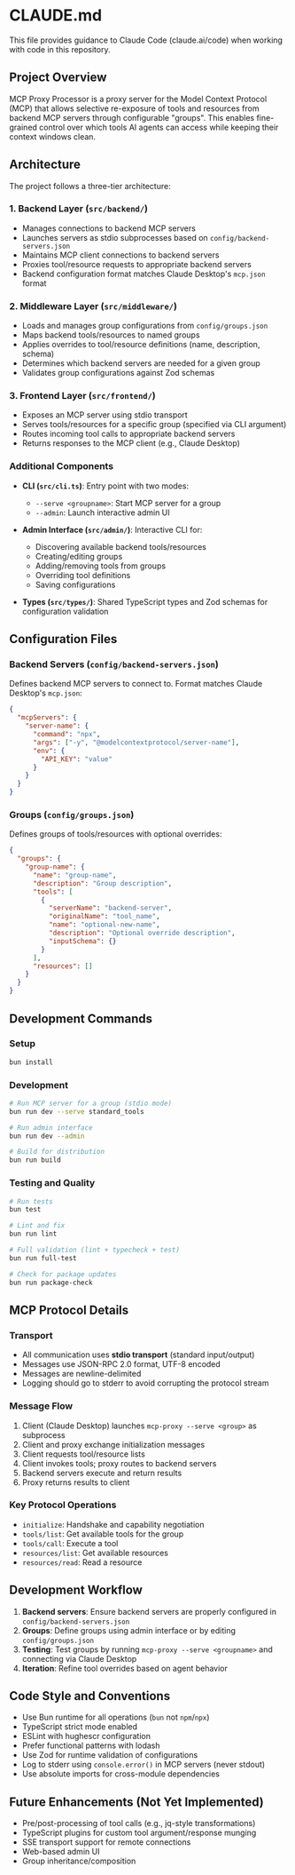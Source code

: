 # CLAUDE.md

This file provides guidance to Claude Code (claude.ai/code) when working with code in this repository.

## Project Overview

MCP Proxy Processor is a proxy server for the Model Context Protocol (MCP) that allows selective re-exposure of tools and resources from backend MCP servers through configurable "groups". This enables fine-grained control over which tools AI agents can access while keeping their context windows clean.

## Architecture

The project follows a three-tier architecture:

### 1. Backend Layer (`src/backend/`)
- Manages connections to backend MCP servers
- Launches servers as stdio subprocesses based on `config/backend-servers.json`
- Maintains MCP client connections to backend servers
- Proxies tool/resource requests to appropriate backend servers
- Backend configuration format matches Claude Desktop's `mcp.json` format

### 2. Middleware Layer (`src/middleware/`)
- Loads and manages group configurations from `config/groups.json`
- Maps backend tools/resources to named groups
- Applies overrides to tool/resource definitions (name, description, schema)
- Determines which backend servers are needed for a given group
- Validates group configurations against Zod schemas

### 3. Frontend Layer (`src/frontend/`)
- Exposes an MCP server using stdio transport
- Serves tools/resources for a specific group (specified via CLI argument)
- Routes incoming tool calls to appropriate backend servers
- Returns responses to the MCP client (e.g., Claude Desktop)

### Additional Components

- **CLI (`src/cli.ts`)**: Entry point with two modes:
  - `--serve <groupname>`: Start MCP server for a group
  - `--admin`: Launch interactive admin UI

- **Admin Interface (`src/admin/`)**: Interactive CLI for:
  - Discovering available backend tools/resources
  - Creating/editing groups
  - Adding/removing tools from groups
  - Overriding tool definitions
  - Saving configurations

- **Types (`src/types/`)**: Shared TypeScript types and Zod schemas for configuration validation

## Configuration Files

### Backend Servers (`config/backend-servers.json`)

Defines backend MCP servers to connect to. Format matches Claude Desktop's `mcp.json`:

```json
{
  "mcpServers": {
    "server-name": {
      "command": "npx",
      "args": ["-y", "@modelcontextprotocol/server-name"],
      "env": {
        "API_KEY": "value"
      }
    }
  }
}
```

### Groups (`config/groups.json`)

Defines groups of tools/resources with optional overrides:

```json
{
  "groups": {
    "group-name": {
      "name": "group-name",
      "description": "Group description",
      "tools": [
        {
          "serverName": "backend-server",
          "originalName": "tool_name",
          "name": "optional-new-name",
          "description": "Optional override description",
          "inputSchema": {}
        }
      ],
      "resources": []
    }
  }
}
```

## Development Commands

### Setup
```bash
bun install
```

### Development
```bash
# Run MCP server for a group (stdio mode)
bun run dev --serve standard_tools

# Run admin interface
bun run dev --admin

# Build for distribution
bun run build
```

### Testing and Quality
```bash
# Run tests
bun test

# Lint and fix
bun run lint

# Full validation (lint + typecheck + test)
bun run full-test

# Check for package updates
bun run package-check
```

## MCP Protocol Details

### Transport
- All communication uses **stdio transport** (standard input/output)
- Messages use JSON-RPC 2.0 format, UTF-8 encoded
- Messages are newline-delimited
- Logging should go to stderr to avoid corrupting the protocol stream

### Message Flow
1. Client (Claude Desktop) launches `mcp-proxy --serve <group>` as subprocess
2. Client and proxy exchange initialization messages
3. Client requests tool/resource lists
4. Client invokes tools; proxy routes to backend servers
5. Backend servers execute and return results
6. Proxy returns results to client

### Key Protocol Operations
- `initialize`: Handshake and capability negotiation
- `tools/list`: Get available tools for the group
- `tools/call`: Execute a tool
- `resources/list`: Get available resources
- `resources/read`: Read a resource

## Development Workflow

1. **Backend servers**: Ensure backend servers are properly configured in `config/backend-servers.json`
2. **Groups**: Define groups using admin interface or by editing `config/groups.json`
3. **Testing**: Test groups by running `mcp-proxy --serve <groupname>` and connecting via Claude Desktop
4. **Iteration**: Refine tool overrides based on agent behavior

## Code Style and Conventions

- Use Bun runtime for all operations (`bun` not `npm`/`npx`)
- TypeScript strict mode enabled
- ESLint with hughescr configuration
- Prefer functional patterns with lodash
- Use Zod for runtime validation of configurations
- Log to stderr using `console.error()` in MCP servers (never stdout)
- Use absolute imports for cross-module dependencies

## Future Enhancements (Not Yet Implemented)

- Pre/post-processing of tool calls (e.g., jq-style transformations)
- TypeScript plugins for custom tool argument/response munging
- SSE transport support for remote connections
- Web-based admin UI
- Group inheritance/composition